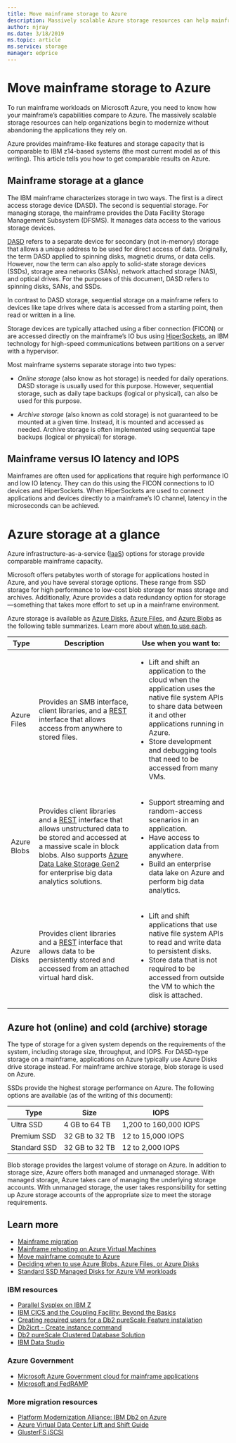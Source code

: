 ```yaml
---
title: Move mainframe storage to Azure
description: Massively scalable Azure storage resources can help mainframe-based organizations migrate and modernize z14 applications.
author: njray
ms.date: 3/18/2019
ms.topic: article
ms.service: storage
manager: edprice
---
```

# Move mainframe storage to Azure

To run mainframe workloads on Microsoft Azure, you need to know how your mainframe’s capabilities compare to Azure. The massively scalable storage resources can help organizations begin to modernize without abandoning the applications they rely on.

Azure provides mainframe-like features and storage capacity that is comparable to IBM z14-based systems (the most current model as of this writing). This article tells you how to get comparable results on Azure.

## Mainframe storage at a glance

The IBM mainframe characterizes storage in two ways. The first is a direct access storage device (DASD). The second is sequential storage. For managing storage, the mainframe provides the Data Facility Storage Management Subsystem
(DFSMS). It manages data access to the various storage devices.

[DASD](https://en.wikipedia.org/wiki/Direct-access_storage_device) refers to a separate device for secondary (not in-memory) storage that allows a unique address to be used for direct access of data. Originally, the term DASD applied to spinning disks, magnetic drums, or data cells. However, now the term can also apply to solid-state storage devices (SSDs), storage area networks (SANs), network attached storage (NAS), and optical drives. For the purposes of this document, DASD refers to spinning disks, SANs, and SSDs.

In contrast to DASD storage, sequential storage on a mainframe refers to devices like tape drives where data is accessed from a starting point, then read or written in a line.

Storage devices are typically attached using a fiber connection (FICON) or are accessed directly on the mainframe’s IO bus using [HiperSockets](https://www.ibm.com/support/knowledgecenter/zosbasics/com.ibm.zos.znetwork/znetwork_85.htm), an IBM technology for high-speed communications between partitions on a server with a hypervisor.

Most mainframe systems separate storage into two types:

- *Online storage* (also know as hot storage) is needed for daily operations. DASD storage is usually used for this purpose. However, sequential storage, such as daily tape backups (logical or physical), can also be used for this purpose.

- *Archive storage* (also known as cold storage) is not guaranteed to be mounted at a given time. Instead, it is mounted and accessed as needed. Archive storage is often implemented using sequential tape backups (logical or physical) for storage.

## Mainframe versus IO latency and IOPS

Mainframes are often used for applications that require high performance IO and low IO latency. They can do this using the FICON connections to IO devices and HiperSockets. When HiperSockets are used to connect applications and devices directly to a mainframe’s IO channel, latency in the microseconds can be achieved.

# Azure storage at a glance

Azure infrastructure-as-a-service ([IaaS](https://azure.microsoft.com/en-us/overview/what-is-iaas/)) options for storage provide comparable mainframe capacity.

Microsoft offers petabytes worth of storage for applications hosted in Azure, and you have several storage options. These range from SSD storage for high performance to low-cost blob storage for mass storage and archives. Additionally, Azure provides a data redundancy option for storage—something that takes more effort to set up in a mainframe environment.

Azure storage is available as [Azure Disks](/azure/virtual-machines/windows/managed-disks-overview), [Azure Files](/azure/storage/files/storage-files-introduction), and [Azure Blobs](/azure/storage/blobs/storage-blobs-overview) as the
following table summarizes. Learn more about [when to use each](https://docs.microsoft.com/en-us/azure/storage/common/storage-decide-blobs-files-disks).

<!-- markdownlint-disable MD033 -->

<table>
<thead>
    <tr><th>Type</th><th>Description</th><th>Use when you want to:</th></tr>
</thead>
<tbody>
<tr><td>Azure Files
</td>
<td>
Provides an SMB interface, client libraries, and a <a href="https://docs.microsoft.com/rest/api/storageservices/file-service-rest-api">REST</a> interface that allows access from anywhere to stored files.
</td>
<td><ul>
<li>Lift and shift an application to the cloud when the application uses the native file system APIs to share data between it and other applications running in Azure.</li>
<li>Store development and debugging tools that need to be accessed from many VMs.</li>
</ul>
</td>
</tr>
<tr><td>Azure Blobs
</td>
<td>Provides client libraries and a <a href="https://docs.microsoft.com/rest/api/storageservices/blob-service-rest-api">REST</a> interface that allows unstructured data to be stored and accessed at a massive scale in block blobs. Also supports <a href="/azure/storage/blobs/data-lake-storage-introduction">Azure Data Lake Storage Gen2</a> for enterprise big data analytics solutions.
</td>
<td><ul>
<li>Support streaming and random-access scenarios in an application.</li>
<li>Have access to application data from anywhere.</li>
<li>Build an enterprise data lake on Azure and perform big data analytics.</li>
</ul></td>
</tr>
<tr><td>Azure Disks
</td>
<td>Provides client libraries and a <a href="https://docs.microsoft.com/rest/api/compute/disks">REST</a>
interface that allows data to be persistently stored and accessed from an attached virtual hard disk.
</td>
<td><ul>
<li>Lift and shift applications that use native file system APIs to read and write data to persistent disks.</li>
<li>Store data that is not required to be accessed from outside the VM to which the disk is attached.</li>
</ul></td>
</tr>
</tbody>
</table>
<!-- markdownlint-enable MD033 -->

## Azure hot (online) and cold (archive) storage

The type of storage for a given system depends on the requirements of the system, including storage size, throughput, and IOPS. For DASD-type storage on a mainframe, applications on Azure typically use Azure Disks drive storage instead. For mainframe archive storage, blob storage is used on Azure.

SSDs provide the highest storage performance on Azure. The following options are available (as of the writing of this document):

| Type         | Size           | IOPS                  |
|--------------|----------------|-----------------------|
| Ultra SSD    | 4 GB to 64 TB  | 1,200 to 160,000 IOPS |
| Premium SSD  | 32 GB to 32 TB | 12 to 15,000 IOPS     |
| Standard SSD | 32 GB to 32 TB | 12 to 2,000 IOPS      |

Blob storage provides the largest volume of storage on Azure. In addition to storage size, Azure offers both managed and unmanaged storage. With managed storage, Azure takes care of managing the underlying storage accounts. With unmanaged storage, the user takes responsibility for setting up Azure storage accounts of the appropriate size to meet the storage requirements.

## Learn more

- [Mainframe migration](/azure/architecture/cloud-adoption/infrastructure/mainframe-migration/overview)
- [Mainframe rehosting on Azure Virtual Machines](/azure/virtual-machines/workloads/mainframe-rehosting/overview)
- [Move mainframe compute to Azure](mainframe-compute-on-Azure.md)
- [Deciding when to use Azure Blobs, Azure Files, or Azure Disks](https://docs.microsoft.com/en-us/azure/storage/common/storage-decide-blobs-files-disks)
- [Standard SSD Managed Disks for Azure VM workloads](https://docs.microsoft.com/en-us/azure/virtual-machines/windows/disks-standard-ssd)

### IBM resources

- [Parallel Sysplex on IBM Z](https://www.ibm.com/it-infrastructure/z/technologies/parallel-sysplex-resources)
- [IBM CICS and the Coupling Facility: Beyond the Basics](http://www.redbooks.ibm.com/redbooks/pdfs/sg248420.pdf)
- [Creating required users for a Db2 pureScale Feature installation](https://www.ibm.com/support/knowledgecenter/en/SSEPGG_11.1.0/com.ibm.db2.luw.qb.server.doc/doc/t0055374.html?pos=2)
- [Db2icrt - Create instance command](https://www.ibm.com/support/knowledgecenter/en/SSEPGG_11.1.0/com.ibm.db2.luw.admin.cmd.doc/doc/r0002057.html)
- [Db2 pureScale Clustered Database Solution](http://www.ibmbigdatahub.com/blog/db2-purescale-clustered-database-solution-part-1)
- [IBM Data Studio](https://www.ibm.com/developerworks/downloads/im/data/index.html/)

### Azure Government

- [Microsoft Azure Government cloud for mainframe applications](https://azure.microsoft.com/en-us/resources/microsoft-azure-government-cloud-for-mainframe-applications/en-us/)
- [Microsoft and FedRAMP](https://www.microsoft.com/en-us/TrustCenter/Compliance/FedRAMP)

### More migration resources

- [Platform Modernization Alliance: IBM Db2 on Azure](https://www.platformmodernization.org/pages/ibmdb2azure.aspx)
- [Azure Virtual Data Center Lift and Shift Guide](https://azure.microsoft.com/resources/azure-virtual-datacenter-lift-and-shift-guide/)
- [GlusterFS iSCSI](https://docs.gluster.org/en/latest/Administrator%20Guide/GlusterFS%20iSCSI/)
